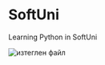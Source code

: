 # SoftUni

Learning Python in SoftUni


![изтеглен файл](https://user-images.githubusercontent.com/102140383/159529501-e1cc0840-f054-465a-a21d-d420a667fbb4.png)
